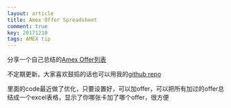 ```yaml
---
layout: article
title: Amex Offer Spreadsheet
comment: true
key: 20171210
tags: AMEX tip
---
```


分享一个自己总结的[Amex Offer列表][1]

不定期更新。大家喜欢鼓捣的话也可以用我的[github repo][2]

里面的code最近做了优化，只要设置好，可以加offer，可以把所有加过的offer总结成一个excel表格，显示了你哪张卡加了哪个offer，很方便



[1]: https://docs.google.com/spreadsheets/d/1_pCR7_3_TxtLD6rx-VYlE5VuIM6N1-IM3oe-j0qTkOE/edit?usp=sharing
[2]: https://www.github.com/willguxy/autoamex

